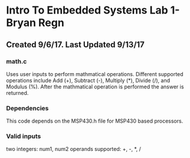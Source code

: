 # Intro To Embedded Systems Lab 1- Bryan Regn
## Created 9/6/17. Last Updated 9/13/17
### math.c
Uses user inputs to perform mathmatical operations. Different supported operations include Add (+), Subtract (-), Multiply (*), Divide (/), and Modulus (%). After the mathmatical operation is performed the answer is returned. 
### Dependencies
This code depends on the MSP430.h file for MSP430 based processors. 
### Valid inputs
two integers: num1, num2
operands supported: +, -, *, /
